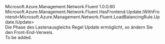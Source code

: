 <Type Name="IWithFrontend" FullName="Microsoft.Azure.Management.Network.Fluent.LoadBalancingRule.Update.IWithFrontend">
  <TypeSignature Language="C#" Value="public interface IWithFrontend : Microsoft.Azure.Management.Network.Fluent.HasFrontend.Update.IWithFrontend&lt;Microsoft.Azure.Management.Network.Fluent.LoadBalancingRule.Update.IUpdate&gt;" />
  <TypeSignature Language="ILAsm" Value=".class public interface auto ansi abstract IWithFrontend implements class Microsoft.Azure.Management.Network.Fluent.HasFrontend.Update.IWithFrontend`1&lt;class Microsoft.Azure.Management.Network.Fluent.LoadBalancingRule.Update.IUpdate&gt;" />
  <TypeSignature Language="DocId" Value="T:Microsoft.Azure.Management.Network.Fluent.LoadBalancingRule.Update.IWithFrontend" />
  <TypeSignature Language="VB.NET" Value="Public Interface IWithFrontend&#xA;Implements IWithFrontend(Of IUpdate)" />
  <TypeSignature Language="F#" Value="type IWithFrontend = interface&#xA;    interface IWithFrontend&lt;IUpdate&gt;" />
  <AssemblyInfo>
    <AssemblyName>Microsoft.Azure.Management.Network.Fluent</AssemblyName>
    <AssemblyVersion>1.0.0.60</AssemblyVersion>
  </AssemblyInfo>
  <Interfaces>
    <Interface>
      <InterfaceName>Microsoft.Azure.Management.Network.Fluent.HasFrontend.Update.IWithFrontend&lt;Microsoft.Azure.Management.Network.Fluent.LoadBalancingRule.Update.IUpdate&gt;</InterfaceName>
    </Interface>
  </Interfaces>
  <Docs>
    <summary>
            Die Phase des Lastenausgleichs Regel Update ermöglicht, so ändern Sie den Front-End-Verweis.
            </summary>
    <remarks>To be added.</remarks>
  </Docs>
  <Members />
</Type>